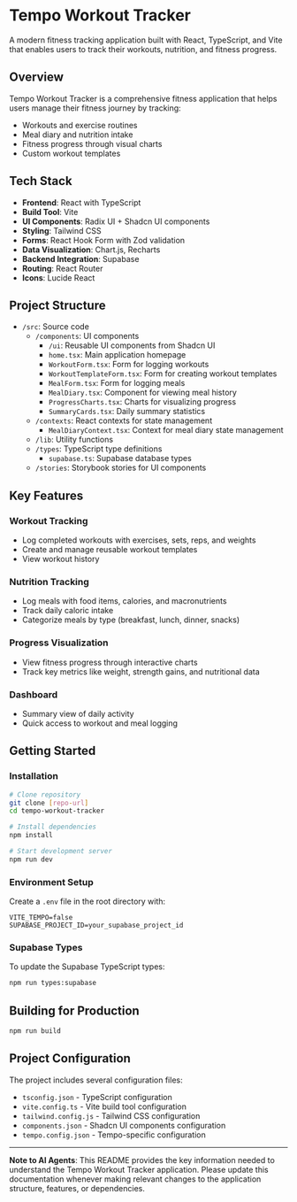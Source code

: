 # Tempo Workout Tracker

A modern fitness tracking application built with React, TypeScript, and Vite that enables users to track their workouts, nutrition, and fitness progress.

## Overview

Tempo Workout Tracker is a comprehensive fitness application that helps users manage their fitness journey by tracking:

- Workouts and exercise routines
- Meal diary and nutrition intake
- Fitness progress through visual charts
- Custom workout templates

## Tech Stack

- **Frontend**: React with TypeScript
- **Build Tool**: Vite
- **UI Components**: Radix UI + Shadcn UI components
- **Styling**: Tailwind CSS
- **Forms**: React Hook Form with Zod validation
- **Data Visualization**: Chart.js, Recharts
- **Backend Integration**: Supabase
- **Routing**: React Router
- **Icons**: Lucide React

## Project Structure

- `/src`: Source code
  - `/components`: UI components
    - `/ui`: Reusable UI components from Shadcn UI
    - `home.tsx`: Main application homepage
    - `WorkoutForm.tsx`: Form for logging workouts
    - `WorkoutTemplateForm.tsx`: Form for creating workout templates
    - `MealForm.tsx`: Form for logging meals
    - `MealDiary.tsx`: Component for viewing meal history
    - `ProgressCharts.tsx`: Charts for visualizing progress
    - `SummaryCards.tsx`: Daily summary statistics
  - `/contexts`: React contexts for state management
    - `MealDiaryContext.tsx`: Context for meal diary state management
  - `/lib`: Utility functions
  - `/types`: TypeScript type definitions
    - `supabase.ts`: Supabase database types
  - `/stories`: Storybook stories for UI components

## Key Features

### Workout Tracking
- Log completed workouts with exercises, sets, reps, and weights
- Create and manage reusable workout templates
- View workout history

### Nutrition Tracking
- Log meals with food items, calories, and macronutrients
- Track daily caloric intake
- Categorize meals by type (breakfast, lunch, dinner, snacks)

### Progress Visualization
- View fitness progress through interactive charts
- Track key metrics like weight, strength gains, and nutritional data

### Dashboard
- Summary view of daily activity
- Quick access to workout and meal logging

## Getting Started

### Installation

```bash
# Clone repository
git clone [repo-url]
cd tempo-workout-tracker

# Install dependencies
npm install

# Start development server
npm run dev
```

### Environment Setup

Create a `.env` file in the root directory with:

```
VITE_TEMPO=false
SUPABASE_PROJECT_ID=your_supabase_project_id
```

### Supabase Types

To update the Supabase TypeScript types:

```bash
npm run types:supabase
```

## Building for Production

```bash
npm run build
```

## Project Configuration

The project includes several configuration files:
- `tsconfig.json` - TypeScript configuration
- `vite.config.ts` - Vite build tool configuration
- `tailwind.config.js` - Tailwind CSS configuration
- `components.json` - Shadcn UI components configuration
- `tempo.config.json` - Tempo-specific configuration

---

**Note to AI Agents**: This README provides the key information needed to understand the Tempo Workout Tracker application. Please update this documentation whenever making relevant changes to the application structure, features, or dependencies.
